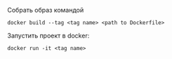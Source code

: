 Собрать образ командой

`docker build --tag <tag name> <path to Dockerfile>`

Запустить проект в docker:

`docker run -it <tag name>`